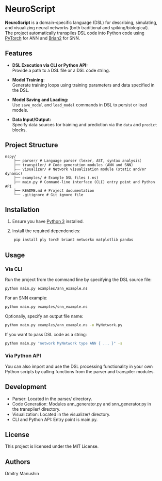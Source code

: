# NeuroScript

**NeuroScript** is a domain-specific language (DSL) for describing, simulating, and visualizing neural networks (both traditional and spiking/biological). The project automatically transpiles DSL code into Python code using [PyTorch](https://pytorch.org/) for ANN and [Brian2](https://brian2.readthedocs.io/) for SNN.

## Features

- **DSL Execution via CLI or Python API:**  
  Provide a path to a DSL file or a DSL code string.

- **Model Training:**  
  Generate training loops using training parameters and data specified in the DSL.

- **Model Saving and Loading:**  
  Use `save_model` and `load_model` commands in DSL to persist or load models.

- **Data Input/Output:**  
  Specify data sources for training and prediction via the `data` and `predict` blocks.

## Project Structure
```
nspy/
    ├── parser/ # Language parser (lexer, AST, syntax analysis) 
    ├── transpiler/ # Code generation modules (ANN and SNN) 
    ├── visualizer/ # Network visualization module (static and/or dynamic) 
    ├── examples/ # Example DSL files (.ns) 
    ├── main.py # Command-line interface (CLI) entry point and Python API 
    ├── README.md # Project documentation 
    └── .gitignore # Git ignore file
```

## Installation

1. Ensure you have [Python 3](https://www.python.org/) installed.

2. Install the required dependencies:
```bash
    pip install ply torch brian2 networkx matplotlib pandas
```
## Usage
### Via CLI

Run the project from the command line by specifying the DSL source file:

```bash
python main.py examples/ann_example.ns
```

For an SNN example:

```bash
python main.py examples/snn_example.ns
```

Optionally, specify an output file name:

```bash
python main.py examples/ann_example.ns -o MyNetwork.py
```

If you want to pass DSL code as a string:

```bash
python main.py "network MyNetwork type ANN { ... }" -s
```

### Via Python API

You can also import and use the DSL processing functionality in your own Python scripts by calling functions from the parser and transpiler modules.

## Development
- Parser: Located in the parser/ directory.
- Code Generation: Modules ann_generator.py and snn_generator.py in the transpiler/ directory.
- Visualization: Located in the visualizer/ directory.
- CLI and Python API: Entry point is main.py.
## License

This project is licensed under the MIT License.

## Authors

Dmitry Manushin